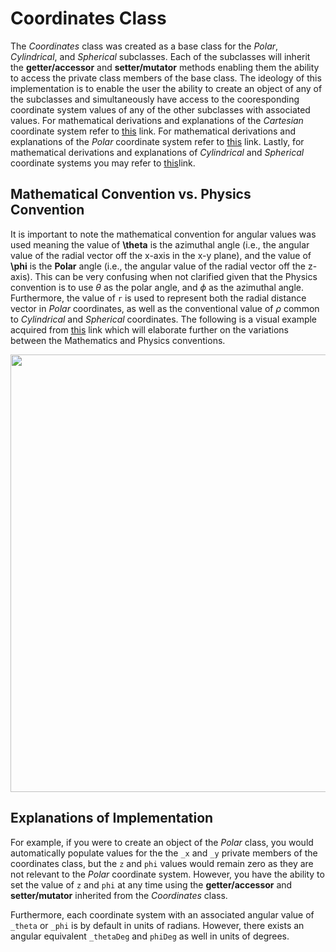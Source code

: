 # Coordinates Class

The *Coordinates* class was created as a base class for the *Polar*, *Cylindrical*, and *Spherical* subclasses. Each of the subclasses will inherit the **getter/accessor** and **setter/mutator** methods enabling them the ability to access the private class members of the base class. The ideology of this implementation is to enable the user the ability to create an object of any of the subclasses and simultaneously have access to the cooresponding coordinate system values of any of the other subclasses with associated values. For mathematical derivations and explanations of the *Cartesian* coordinate system refer to [this](https://www.cuemath.com/geometry/cartesian-coordinate-system/) link. For mathematical derivations and explanations of the *Polar* coordinate system refer to [this](https://tutorial.math.lamar.edu/classes/calcii/polarcoordinates.aspx) link. Lastly, for mathematical derivations and explanations of *Cylindrical* and *Spherical* coordinate systems you may refer to [this](https://math.libretexts.org/Courses/Monroe_Community_College/MTH_212_Calculus_III/Chapter_11%3A_Vectors_and_the_Geometry_of_Space/11.7%3A_Cylindrical_and_Spherical_Coordinates#:~:text=collapse%20global%20location-,11.7%3A%20Cylindrical%20and%20Spherical%20Coordinates,-11.6E%3A%20Exercises%20for)link.

## Mathematical Convention vs. Physics Convention

It is important to note the mathematical convention for angular values was used meaning the value of **\theta** is the azimuthal angle (i.e., the angular value of the radial vector off the x-axis in the x-y plane), and the value of **\phi** is the **Polar** angle (i.e., the angular value of the radial vector off the z-axis). This can be very confusing when not clarified given that the Physics convention is to use $\theta$ as the polar angle, and $\phi$ as the azimuthal angle. Furthermore, the value of `r` is used to represent both the radial distance vector in *Polar* coordinates, as well as the conventional value of $\rho$ common to *Cylindrical* and *Spherical* coordinates. The following is a visual example acquired from [this](https://en.wikipedia.org/wiki/Spherical_coordinate_system#:~:text=The%20mathematics%20convention.) link which will elaborate further on the variations between the Mathematics and Physics conventions.

<div class="invert-colors">
  <p align="center">
    <img src="https://upload.wikimedia.org/wikipedia/commons/thumb/d/dc/3D_Spherical_2.svg/1920px-3D_Spherical_2.svg.png" width="700" />
  </p>
</div>

## Explanations of Implementation

For example, if you were to create an object of the *Polar* class, you would automatically populate values for the the `_x` and `_y` private members of the coordinates class, but the `z` and `phi` values would remain zero as they are not relevant to the *Polar* coordinate system. However, you have the ability to set the value of `z` and `phi` at any time using the **getter/accessor** and **setter/mutator** inherited from the *Coordinates* class.

Furthermore, each coordinate system with an associated angular value of `_theta` or `_phi` is by default in units of radians. However, there exists an angular equivalent `_thetaDeg` and `phiDeg` as well in units of degrees.
